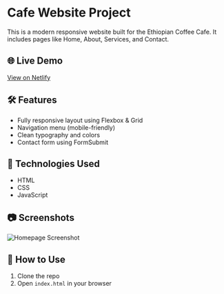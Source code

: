 # Cafe Website Project

This is a modern responsive website built for the Ethiopian Coffee Cafe. It includes pages like Home, About, Services, and Contact.

## 🌐 Live Demo

[View on Netlify](https://yourprojectname.netlify.app)

## 🛠️ Features

- Fully responsive layout using Flexbox & Grid
- Navigation menu (mobile-friendly)
- Clean typography and colors
- Contact form using FormSubmit

## 📁 Technologies Used

- HTML
- CSS
- JavaScript

## 📷 Screenshots

![Homepage Screenshot](images/screenshot.png)

## 📌 How to Use

1. Clone the repo
2. Open `index.html` in your browser

